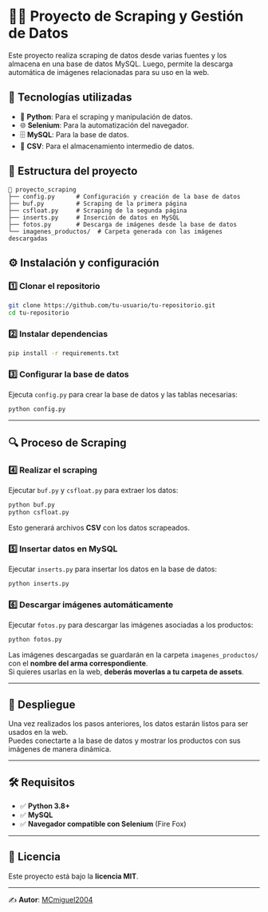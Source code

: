 # 🕵️‍♂️ Proyecto de Scraping y Gestión de Datos

Este proyecto realiza scraping de datos desde varias fuentes y los almacena en una base de datos MySQL. Luego, permite la descarga automática de imágenes relacionadas para su uso en la web.

## 📌 Tecnologías utilizadas

- 🐍 **Python**: Para el scraping y manipulación de datos.
- 🌐 **Selenium**: Para la automatización del navegador.
- 🗄️ **MySQL**: Para la base de datos.
- 📂 **CSV**: Para el almacenamiento intermedio de datos.

## 📂 Estructura del proyecto

```
📁 proyecto_scraping
├── config.py      # Configuración y creación de la base de datos
├── buf.py         # Scraping de la primera página
├── csfloat.py     # Scraping de la segunda página
├── inserts.py     # Inserción de datos en MySQL
├── fotos.py       # Descarga de imágenes desde la base de datos
└── imagenes_productos/  # Carpeta generada con las imágenes descargadas
```

## ⚙️ Instalación y configuración

### 1️⃣ Clonar el repositorio
```bash
git clone https://github.com/tu-usuario/tu-repositorio.git
cd tu-repositorio
```

### 2️⃣ Instalar dependencias
```bash
pip install -r requirements.txt
```

### 3️⃣ Configurar la base de datos  
Ejecuta `config.py` para crear la base de datos y las tablas necesarias:
```bash
python config.py
```

---

## 🔍 Proceso de Scraping

### 4️⃣ Realizar el scraping  
Ejecutar `buf.py` y `csfloat.py` para extraer los datos:
```bash
python buf.py
python csfloat.py
```
Esto generará archivos **CSV** con los datos scrapeados.

### 5️⃣ Insertar datos en MySQL  
Ejecutar `inserts.py` para insertar los datos en la base de datos:
```bash
python inserts.py
```

### 6️⃣ Descargar imágenes automáticamente  
Ejecutar `fotos.py` para descargar las imágenes asociadas a los productos:
```bash
python fotos.py
```
Las imágenes descargadas se guardarán en la carpeta `imagenes_productos/` con el **nombre del arma correspondiente**.  
Si quieres usarlas en la web, **deberás moverlas a tu carpeta de assets**.

---

## 🚀 Despliegue  
Una vez realizados los pasos anteriores, los datos estarán listos para ser usados en la web.  
Puedes conectarte a la base de datos y mostrar los productos con sus imágenes de manera dinámica.

---

## 🛠 Requisitos

- ✅ **Python 3.8+**
- ✅ **MySQL**
- ✅ **Navegador compatible con Selenium** (Fire Fox)

---

## 📜 Licencia  
Este proyecto está bajo la **licencia MIT**.

---
✍️ **Autor**: [MCmiguel2004](https://github.com/MCmiguel2004)  
